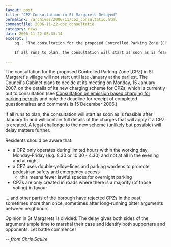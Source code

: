 ```yaml
---
layout: post
title: "CPZ Consultation in St Margarets Delayed"
permalink: /archives/2006/11/cpz_consultatio.html
commentfile: 2006-11-22-cpz_consultatio
category: news
date: 2006-11-22 08:33:14
excerpt: |
    bq.. "The consultation for the proposed Controlled Parking Zone [CPZ] in St Margaret's village will not start until late January at the earliest. The Council's Cabinet plans to decide at its meeting on Monday, 15 January 2007, on the details of its new charging scheme for CPZs, which is currently out to consultation (see <a href="http://tinyurl.com/ydb8fg">Consultation on emission based charging for parking permits</a> and note the deadline for receipt of completed questionnaires and comments is 15 December 2006.)
    
    If all runs to plan, the consultation will start as soon as is feasible after January 15 and will contain full details of the charges that will apply if a CPZ is created. A legal challenge to the new scheme (unlikely but possible) will delay matters further."

---
```


The consultation for the proposed Controlled Parking Zone \[CPZ\] in St Margaret's village will not start until late January at the earliest. The Council's Cabinet plans to decide at its meeting on Monday, 15 January 2007, on the details of its new charging scheme for CPZs, which is currently out to consultation (see [Consultation on emission based charging for parking permits](http://tinyurl.com/ydb8fg) and note the deadline for receipt of completed questionnaires and comments is 15 December 2006.)

If all runs to plan, the consultation will start as soon as is feasible after January 15 and will contain full details of the charges that will apply if a CPZ is created. A legal challenge to the new scheme (unlikely but possible) will delay matters further.

Residents should be aware that:

-   a CPZ only operates during limited hours within the working day, Monday-Friday (e.g. 8.30 or 10.30 - 4.30) and not at all in the evening and at night
-   a CPZ uses double-yellow-lines and parking wardens to promote pedestrian safety and emergency access
    -   this means fewer lawful spaces for overnight parking
-   CPZs are only created in roads where there is a majority (of those voting) in favour

... and other parts of the borough have rejected CPZs in the past, sometimes more than once, sometimes after long-running bitter arguments between neighbours.

Opinion in St Margarets is divided. The delay gives both sides of the argument ample time to marshal their case and identify both supporters and opponents. Let battle commence!

<em>-- from Chris Squire</em>
